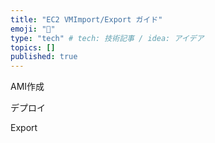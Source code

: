 ```yaml
---
title: "EC2 VMImport/Export ガイド"
emoji: "📑"
type: "tech" # tech: 技術記事 / idea: アイデア
topics: []
published: true
---
```


AMI作成

デプロイ

Export